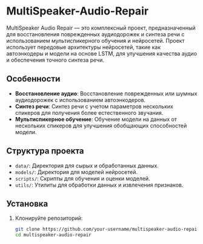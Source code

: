 # MultiSpeaker-Audio-Repair
MultiSpeaker Audio Repair — это комплексный проект, предназначенный для восстановления поврежденных аудиодорожек и синтеза речи с использованием мультиспикерного обучения и нейросетей. Проект использует передовые архитектуры нейросетей, такие как автоэнкодеры и модели на основе LSTM, для улучшения качества аудио и обеспечения точного синтеза речи.

## Особенности
- **Восстановление аудио**: Восстановление поврежденных или шумных аудиодорожек с использованием автоэнкодеров.
- **Синтез речи**: Синтез речи с учетом параметров нескольких спикеров для получения более естественного звучания.
- **Мультиспикерное обучение**: Обучение модели на данных от нескольких спикеров для улучшения обобщающих способностей модели.

## Структура проекта

- `data/`: Директория для сырых и обработанных данных.
- `models/`: Директория для моделей нейросетей.
- `scripts/`: Скрипты для обучения и оценки моделей.
- `utils/`: Утилиты для обработки данных и извлечения признаков.

## Установка
1. Клонируйте репозиторий:
   ```sh
   git clone https://github.com/your-username/multispeaker-audio-repair.git
   cd multispeaker-audio-repair
